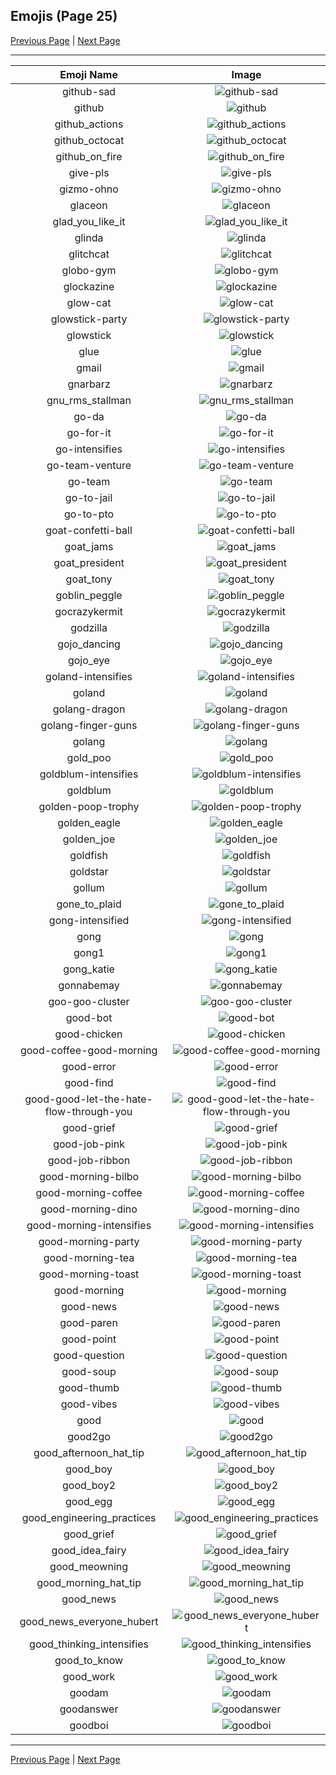 
## Emojis (Page 25)

[Previous Page](/docs/rc/page-f-0024.md)
  | [Next Page](/docs/rc/page-g-0026.md)

<hr />

|Emoji Name|Image|
| :-: | :-: |
|github-sad| ![github-sad](/emojis/rc/github-sad.png)|
|github| ![github](/emojis/rc/github.png)|
|github_actions| ![github_actions](/emojis/rc/github_actions.png)|
|github_octocat| ![github_octocat](/emojis/rc/github_octocat.png)|
|github_on_fire| ![github_on_fire](/emojis/rc/github_on_fire.gif)|
|give-pls| ![give-pls](/emojis/rc/give-pls.gif)|
|gizmo-ohno| ![gizmo-ohno](/emojis/rc/gizmo-ohno.png)|
|glaceon| ![glaceon](/emojis/rc/glaceon.png)|
|glad_you_like_it| ![glad_you_like_it](/emojis/rc/glad_you_like_it.gif)|
|glinda| ![glinda](/emojis/rc/glinda.jpg)|
|glitchcat| ![glitchcat](/emojis/rc/glitchcat.gif)|
|globo-gym| ![globo-gym](/emojis/rc/globo-gym.jpg)|
|glockazine| ![glockazine](/emojis/rc/glockazine.png)|
|glow-cat| ![glow-cat](/emojis/rc/glow-cat.gif)|
|glowstick-party| ![glowstick-party](/emojis/rc/glowstick-party.gif)|
|glowstick| ![glowstick](/emojis/rc/glowstick.gif)|
|glue| ![glue](/emojis/rc/glue.jpg)|
|gmail| ![gmail](/emojis/rc/gmail.png)|
|gnarbarz| ![gnarbarz](/emojis/rc/gnarbarz.png)|
|gnu_rms_stallman| ![gnu_rms_stallman](/emojis/rc/gnu_rms_stallman.jpg)|
|go-da| ![go-da](/emojis/rc/go-da.png)|
|go-for-it| ![go-for-it](/emojis/rc/go-for-it.gif)|
|go-intensifies| ![go-intensifies](/emojis/rc/go-intensifies.gif)|
|go-team-venture| ![go-team-venture](/emojis/rc/go-team-venture.gif)|
|go-team| ![go-team](/emojis/rc/go-team.gif)|
|go-to-jail| ![go-to-jail](/emojis/rc/go-to-jail.png)|
|go-to-pto| ![go-to-pto](/emojis/rc/go-to-pto.png)|
|goat-confetti-ball| ![goat-confetti-ball](/emojis/rc/goat-confetti-ball.png)|
|goat_jams| ![goat_jams](/emojis/rc/goat_jams.gif)|
|goat_president| ![goat_president](/emojis/rc/goat_president.jpg)|
|goat_tony| ![goat_tony](/emojis/rc/goat_tony.png)|
|goblin_peggle| ![goblin_peggle](/emojis/rc/goblin_peggle.png)|
|gocrazykermit| ![gocrazykermit](/emojis/rc/gocrazykermit.gif)|
|godzilla| ![godzilla](/emojis/rc/godzilla.jpg)|
|gojo_dancing| ![gojo_dancing](/emojis/rc/gojo_dancing.gif)|
|gojo_eye| ![gojo_eye](/emojis/rc/gojo_eye.gif)|
|goland-intensifies| ![goland-intensifies](/emojis/rc/goland-intensifies.gif)|
|goland| ![goland](/emojis/rc/goland.png)|
|golang-dragon| ![golang-dragon](/emojis/rc/golang-dragon.png)|
|golang-finger-guns| ![golang-finger-guns](/emojis/rc/golang-finger-guns.png)|
|golang| ![golang](/emojis/rc/golang.png)|
|gold_poo| ![gold_poo](/emojis/rc/gold_poo.png)|
|goldblum-intensifies| ![goldblum-intensifies](/emojis/rc/goldblum-intensifies.gif)|
|goldblum| ![goldblum](/emojis/rc/goldblum.png)|
|golden-poop-trophy| ![golden-poop-trophy](/emojis/rc/golden-poop-trophy.png)|
|golden_eagle| ![golden_eagle](/emojis/rc/golden_eagle.jpg)|
|golden_joe| ![golden_joe](/emojis/rc/golden_joe.png)|
|goldfish| ![goldfish](/emojis/rc/goldfish.gif)|
|goldstar| ![goldstar](/emojis/rc/goldstar.png)|
|gollum| ![gollum](/emojis/rc/gollum.png)|
|gone_to_plaid| ![gone_to_plaid](/emojis/rc/gone_to_plaid.gif)|
|gong-intensified| ![gong-intensified](/emojis/rc/gong-intensified.gif)|
|gong| ![gong](/emojis/rc/gong.gif)|
|gong1| ![gong1](/emojis/rc/gong1.png)|
|gong_katie| ![gong_katie](/emojis/rc/gong_katie.png)|
|gonnabemay| ![gonnabemay](/emojis/rc/gonnabemay.gif)|
|goo-goo-cluster| ![goo-goo-cluster](/emojis/rc/goo-goo-cluster.png)|
|good-bot| ![good-bot](/emojis/rc/good-bot.gif)|
|good-chicken| ![good-chicken](/emojis/rc/good-chicken.png)|
|good-coffee-good-morning| ![good-coffee-good-morning](/emojis/rc/good-coffee-good-morning.gif)|
|good-error| ![good-error](/emojis/rc/good-error.gif)|
|good-find| ![good-find](/emojis/rc/good-find.png)|
|good-good-let-the-hate-flow-through-you| ![good-good-let-the-hate-flow-through-you](/emojis/rc/good-good-let-the-hate-flow-through-you.jpg)|
|good-grief| ![good-grief](/emojis/rc/good-grief.png)|
|good-job-pink| ![good-job-pink](/emojis/rc/good-job-pink.png)|
|good-job-ribbon| ![good-job-ribbon](/emojis/rc/good-job-ribbon.png)|
|good-morning-bilbo| ![good-morning-bilbo](/emojis/rc/good-morning-bilbo.gif)|
|good-morning-coffee| ![good-morning-coffee](/emojis/rc/good-morning-coffee.gif)|
|good-morning-dino| ![good-morning-dino](/emojis/rc/good-morning-dino.gif)|
|good-morning-intensifies| ![good-morning-intensifies](/emojis/rc/good-morning-intensifies.gif)|
|good-morning-party| ![good-morning-party](/emojis/rc/good-morning-party.gif)|
|good-morning-tea| ![good-morning-tea](/emojis/rc/good-morning-tea.jpg)|
|good-morning-toast| ![good-morning-toast](/emojis/rc/good-morning-toast.gif)|
|good-morning| ![good-morning](/emojis/rc/good-morning.png)|
|good-news| ![good-news](/emojis/rc/good-news.gif)|
|good-paren| ![good-paren](/emojis/rc/good-paren.gif)|
|good-point| ![good-point](/emojis/rc/good-point.png)|
|good-question| ![good-question](/emojis/rc/good-question.png)|
|good-soup| ![good-soup](/emojis/rc/good-soup.png)|
|good-thumb| ![good-thumb](/emojis/rc/good-thumb.gif)|
|good-vibes| ![good-vibes](/emojis/rc/good-vibes.png)|
|good| ![good](/emojis/rc/good.jpg)|
|good2go| ![good2go](/emojis/rc/good2go.png)|
|good_afternoon_hat_tip| ![good_afternoon_hat_tip](/emojis/rc/good_afternoon_hat_tip.gif)|
|good_boy| ![good_boy](/emojis/rc/good_boy.png)|
|good_boy2| ![good_boy2](/emojis/rc/good_boy2.png)|
|good_egg| ![good_egg](/emojis/rc/good_egg.png)|
|good_engineering_practices| ![good_engineering_practices](/emojis/rc/good_engineering_practices.png)|
|good_grief| ![good_grief](/emojis/rc/good_grief.png)|
|good_idea_fairy| ![good_idea_fairy](/emojis/rc/good_idea_fairy.png)|
|good_meowning| ![good_meowning](/emojis/rc/good_meowning.png)|
|good_morning_hat_tip| ![good_morning_hat_tip](/emojis/rc/good_morning_hat_tip.gif)|
|good_news| ![good_news](/emojis/rc/good_news.png)|
|good_news_everyone_hubert| ![good_news_everyone_hubert](/emojis/rc/good_news_everyone_hubert.gif)|
|good_thinking_intensifies| ![good_thinking_intensifies](/emojis/rc/good_thinking_intensifies.gif)|
|good_to_know| ![good_to_know](/emojis/rc/good_to_know.png)|
|good_work| ![good_work](/emojis/rc/good_work.gif)|
|goodam| ![goodam](/emojis/rc/goodam.png)|
|goodanswer| ![goodanswer](/emojis/rc/goodanswer.jpg)|
|goodboi| ![goodboi](/emojis/rc/goodboi.gif)|

<hr/>

[Previous Page](/docs/rc/page-f-0024.md)
  | [Next Page](/docs/rc/page-g-0026.md)